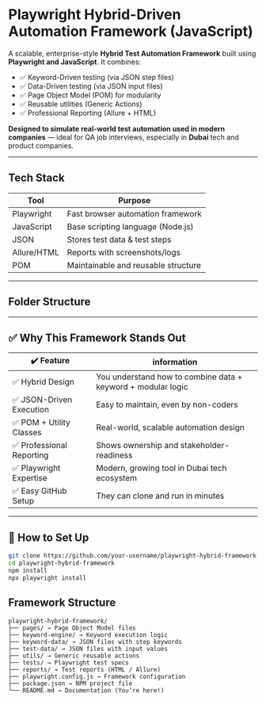 # Playwright Hybrid-Driven Automation Framework (JavaScript)

A scalable, enterprise-style **Hybrid Test Automation Framework** built using **Playwright and JavaScript**. It combines:

- ✅ Keyword-Driven testing (via JSON step files)
- ✅ Data-Driven testing (via JSON input files)
- ✅ Page Object Model (POM) for modularity
- ✅ Reusable utilities (Generic Actions)
- ✅ Professional Reporting (Allure + HTML)

**Designed to simulate real-world test automation used in modern companies** — ideal for QA job interviews, especially in **Dubai** tech and product companies.

---

## Tech Stack

| Tool        | Purpose                          |
|-------------|----------------------------------|
| Playwright  | Fast browser automation framework |
| JavaScript  | Base scripting language (Node.js) |
| JSON        | Stores test data & test steps     |
| Allure/HTML | Reports with screenshots/logs     |
| POM         | Maintainable and reusable structure |

---

## Folder Structure


---

## ✅ Why This Framework Stands Out

| ✔️ Feature                  | information                                     |
|----------------------------|--------------------------------------------------------------|
| ✅ Hybrid Design            | You understand how to combine data + keyword + modular logic |
| ✅ JSON-Driven Execution    | Easy to maintain, even by non-coders                         |
| ✅ POM + Utility Classes    | Real-world, scalable automation design                       |
| ✅ Professional Reporting   | Shows ownership and stakeholder-readiness                    |
| ✅ Playwright Expertise     | Modern, growing tool in Dubai tech ecosystem                 |
| ✅ Easy GitHub Setup        | They can clone and run in minutes                            |

---

## 🚀 How to Set Up

```bash
git clone https://github.com/your-username/playwright-hybrid-framework.git
cd playwright-hybrid-framework
npm install
npx playwright install
```
## Framework Structure

    playwright-hybrid-framework/
    ├── pages/ → Page Object Model files
    ├── keyword-engine/ → Keyword execution logic
    ├── keyword-data/ → JSON files with step keywords
    ├── test-data/ → JSON files with input values
    ├── utils/ → Generic reusable actions
    ├── tests/ → Playwright test specs
    ├── reports/ → Test reports (HTML / Allure)
    ├── playwright.config.js → Framework configuration
    ├── package.json → NPM project file
    └── README.md → Documentation (You’re here!)
